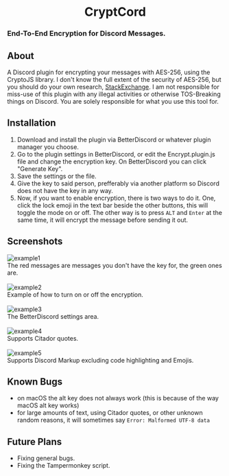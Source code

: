 <h1 align="center">CryptCord</h1>
<h3>End-To-End Encryption for Discord Messages.</h3>

## About
A Discord plugin for encrypting your messages with AES-256, using the CryptoJS library. I don't know the full extent of the security of AES-256, but you should do your own research, <a href="https://crypto.stackexchange.com/questions/2251/how-secure-is-aes-256">StackExchange</a>. I am not responsible for miss-use of this plugin with any illegal activities or otherwise TOS-Breaking things on Discord. You are solely responsible for what you use this tool for.

## Installation
1. Download and install the plugin via BetterDiscord or whatever plugin manager you choose.
2. Go to the plugin settings in BetterDiscord, or edit the Encrypt.plugin.js file and change the encryption key. On BetterDiscord you can click "Generate Key".
3. Save the settings or the file.
4. Give the key to said person, prefferably via another platform so Discord does not have the key in any way.
5. Now, if you want to enable encryption, there is two ways to do it. One, click the lock emoji in the text bar beside the other buttons, this will toggle the mode on or off. The other way is to press `ALT` and `Enter` at the same time, it will encrypt the message before sending it out.

## Screenshots
![example1](https://i.imgur.com/mN1SpgC.png)<br>
The red messages are messages you don't have the key for, the green ones are.
<br><br>
![example2](https://i.imgur.com/qA22Y2S.gif)<br>
Example of how to turn on or off the encryption.
<br><br>
![example3](https://i.imgur.com/4GCFLSr.png)<br>
The BetterDiscord settings area.
<br><br>
![example4](https://i.imgur.com/tc6qHx1.png)<br>
Supports Citador quotes.
<br><br>
![example5](https://i.imgur.com/24wZ3Ke.png)<br>
Supports Discord Markup excluding code highlighting and Emojis.

## Known Bugs
* on macOS the alt key does not always work (this is because of the way macOS alt key works)
* for large amounts of text, using Citador quotes, or other unknown random reasons, it will sometimes say `Error: Malformed UTF-8 data`

## Future Plans
* Fixing general bugs.
* Fixing the Tampermonkey script.
